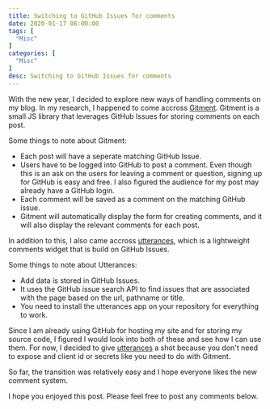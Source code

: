 ```yaml
---
title: Switching to GitHub Issues for comments
date: 2020-01-17 06:00:00
tags: [
  "Misc"
]
categories: [
  "Misc"
]
desc: Switching to GitHub Issues for comments
---
```


With the new year, I decided to explore new ways of handling comments on my blog. In my research, I happened to come accross [Gitment](https://github.com/imsun/gitment). Gitment is a small JS library that leverages GitHub Issues for storing comments on each post.

Some things to note about Gitment:
  - Each post will have a seperate matching GitHub Issue.
  - Users have to be logged into GitHub to post a comment. Even though this is an ask on the users for leaving a comment or question, signing up for GitHub is easy and free. I also figured the audience for my post may already have a GitHub login.
  - Each comment will be saved as a comment on the matching GitHub issue.
  - Gitment will automatically display the form for creating comments, and it will also display the relevant comments for each post.

In addition to this, I also came accross [utterances](https://utteranc.es/), which is a lightweight comments widget that is build on GitHub Issues.

Some things to note about Utterances:
  - Add data is stored in GitHub Issues.
  - It uses the GitHub issue search API to find issues that are associated with the page based on the url, pathname or title.
  - You need to install the utterances app on your repository for everything to work.

Since I am already using GitHub for hosting my site and for storing my source code, I figured I would look into both of these and see how I can use them. For now, I decided to give [utterances](https://utteranc.es/) a shot because you don't need to expose and client id or secrets like you need to do with Gitment.

So far, the transition was relatively easy and I hope everyone likes the new comment system.

I hope you enjoyed this post. Please feel free to post any comments below.
